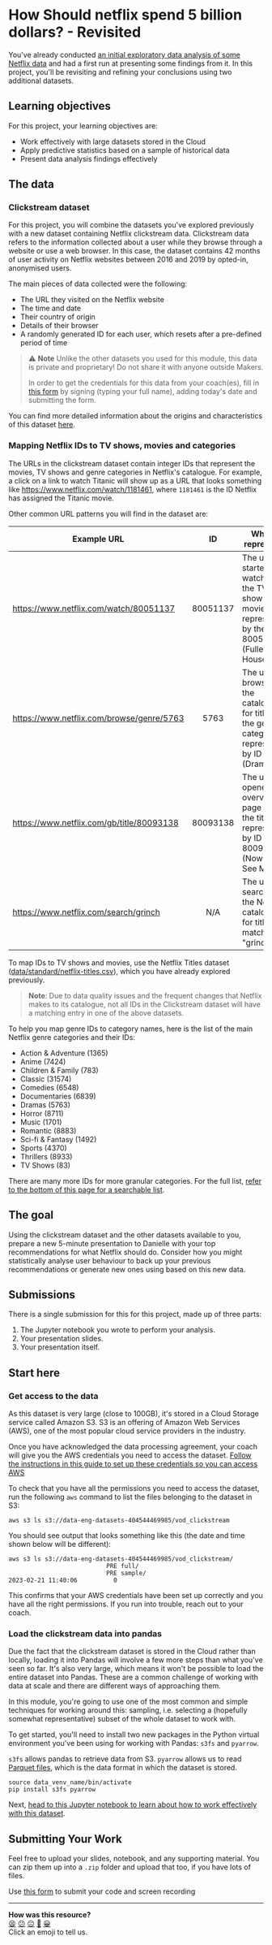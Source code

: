 # How Should netflix spend 5 billion dollars? - Revisited

You've already conducted [an initial exploratory data analysis of some Netflix data](netflix.md) and had a first run at presenting some findings from it.
In this project, you'll be revisiting and refining your conclusions using two additional datasets.


## Learning objectives

For this project, your learning objectives are:

- Work effectively with large datasets stored in the Cloud
- Apply predictive statistics based on a sample of historical data
- Present data analysis findings effectively

<!-- OMITTED -->

## The data

### Clickstream dataset

For this project, you will combine the datasets you've explored previously with a new dataset containing Netflix clickstream data.
Clickstream data refers to the information collected about a user while they browse through a website or use a web browser.
In this case, the dataset contains 42 months of user activity on Netflix websites between 2016 and 2019 by opted-in, anonymised users.

The main pieces of data collected were the following:

- The URL they visited on the Netflix website
- The time and date
- Their country of origin
- Details of their browser
- A randomly generated ID for each user, which resets after a pre-defined period of time

> ⚠️ **Note** Unlike the other datasets you used for this module, this data is
> private and proprietary! Do not share it with anyone outside Makers.
> 
> In order to get the credentials for this data from your coach(es), fill in
> [this
> form](https://docs.google.com/forms/d/e/1FAIpQLSdjeJSFLZ1A8HT3vAzOjz7MHimTgFSd3RlEoV2HN1QBUzL0-A/viewform)
> by signing (typing your full name), adding today's date and submitting the
> form.

You can find more detailed information about the origins and characteristics of this dataset [here](https://vodclickstream.com/the-data/).

### Mapping Netflix IDs to TV shows, movies and categories

The URLs in the clickstream dataset contain integer IDs that represent the movies, TV shows and genre categories in Netflix's catalogue.
For example, a click on a link to watch Titanic will show up as a URL that looks something like https://www.netflix.com/watch/1181461, where `1181461` is the ID Netflix has assigned the Titanic movie.

Other common URL patterns you will find in the dataset are:

| Example URL                               |    ID    | What it represents                                                                             |
|-------------------------------------------|:--------:|------------------------------------------------------------------------------------------------|
| https://www.netflix.com/watch/80051137    | 80051137 | The user started watching the TV show or movie represented by the ID 80051137 (Fuller House).  |
| https://www.netflix.com/browse/genre/5763 |   5763   | The user browsed the catalogue for titles in the genre category represented by ID 5763 (Dramas).        |
| https://www.netflix.com/gb/title/80093138 | 80093138 | The user opened the overview page for the title represented by ID 80093138 (Now You See Me 2). |
| https://www.netflix.com/search/grinch     |    N/A   | The user searched the Netflix catalogue for titles matching "grinch".                          |


To map IDs to TV shows and movies, use the Netflix Titles dataset ([data/standard/netflix-titles.csv](../data/netflix/netflix-titles.csv)), which you have already explored previously.

> **Note**: Due to data quality issues and the frequent changes that Netflix makes to its catalogue, not all IDs in the Clickstream dataset will have a matching entry in one of the above datasets.

To help you map genre IDs to category names, here is the list of the  main Netflix genre categories and their IDs:

- Action & Adventure (1365)
- Anime (7424)
- Children & Family (783)
- Classic (31574)
- Comedies (6548)
- Documentaries (6839)
- Dramas (5763)
- Horror (8711)
- Music (1701)
- Romantic (8883)
- Sci-fi & Fantasy (1492)
- Sports (4370)
- Thrillers (8933)
- TV Shows (83)

There are many more IDs for more granular categories. For the full list, [refer to the bottom of this page for a searchable list](https://www.whats-on-netflix.com/news/the-netflix-id-bible-every-category-on-netflix/).

## The goal

Using the clickstream dataset and the other datasets available to you, prepare a new 5-minute presentation to Danielle with your top recommendations for what Netflix should do.
Consider how you might statistically analyse user behaviour to back up your previous recommendations or generate new ones using based on this new data.

## Submissions

There is a single submission for this for this project, made up of three parts:

1. The Jupyter notebook you wrote to perform your analysis.
2. Your presentation slides.
3. Your presentation itself.


## Start here

### Get access to the data

<!-- OMITTED -->

As this dataset is very large (close to 100GB), it's stored in a Cloud Storage service called Amazon S3.
S3 is an offering of Amazon Web Services (AWS), one of the most popular cloud service providers in the industry.

Once you have acknowledged the data processing agreement, your coach will give you the AWS credentials you need to access the dataset.
[Follow the instructions in this guide to set up these credentials so you can access AWS](../pills/accessing_aws.md)

<!-- OMITTED -->


To check that you have all the permissions you need to access the dataset, run the following `aws` command to list the files belonging to the dataset in S3:

```
aws s3 ls s3://data-eng-datasets-404544469985/vod_clickstream
```

You should see output that looks something like this (the date and time shown below will be different):

```
aws s3 ls s3://data-eng-datasets-404544469985/vod_clickstream/
                           PRE full/
                           PRE sample/
2023-02-21 11:40:06          0
```

This confirms that your AWS credentials have been set up correctly and you have all the right permissions.
If you run into trouble, reach out to your coach.

### Load the clickstream data into pandas

Due the fact that the clickstream dataset is stored in the Cloud rather than
locally, loading it into Pandas will involve a few more steps than what you've
seen so far. It's also very large, which means it won't be possible to load the
entire dataset into Pandas. These are a common challenge of working with data at
scale and there are different ways of approaching them.

In this module, you're going to use one of the most common and simple techniques for working around this: sampling, i.e. selecting a (hopefully somewhat representative) subset of the whole dataset to work with.

To get started, you'll need to install two new packages in the Python virtual environment you've been using for working with Pandas: `s3fs` and `pyarrow`.

`s3fs` allows pandas to retrieve data from S3. `pyarrow` allows us to read [Parquet files](https://parquet.apache.org/), which is the data format in which the dataset is stored.

```
source data_venv_name/bin/activate
pip install s3fs pyarrow
```

Next, [head to this Jupyter notebook to learn about how to work effectively with this dataset](../notebooks/netflix_clickstream.ipynb).

<!-- OMITTED -->



## Submitting Your Work

Feel free to upload your slides, notebook, and any supporting material. You can zip them up into a `.zip` folder and upload that too, if you have lots of files.

Use [this form](https://airtable.com/shr6mk28x0fy3OrxN?prefill_Item=data_eng_netflix02) to submit your code and screen recording


<!-- BEGIN GENERATED SECTION DO NOT EDIT -->

---

**How was this resource?**  
[😫](https://airtable.com/shrUJ3t7KLMqVRFKR?prefill_Repository=makersacademy%2Fintro-to-data-analysis&prefill_File=projects%2Fnetflix_revisited.md&prefill_Sentiment=😫) [😕](https://airtable.com/shrUJ3t7KLMqVRFKR?prefill_Repository=makersacademy%2Fintro-to-data-analysis&prefill_File=projects%2Fnetflix_revisited.md&prefill_Sentiment=😕) [😐](https://airtable.com/shrUJ3t7KLMqVRFKR?prefill_Repository=makersacademy%2Fintro-to-data-analysis&prefill_File=projects%2Fnetflix_revisited.md&prefill_Sentiment=😐) [🙂](https://airtable.com/shrUJ3t7KLMqVRFKR?prefill_Repository=makersacademy%2Fintro-to-data-analysis&prefill_File=projects%2Fnetflix_revisited.md&prefill_Sentiment=🙂) [😀](https://airtable.com/shrUJ3t7KLMqVRFKR?prefill_Repository=makersacademy%2Fintro-to-data-analysis&prefill_File=projects%2Fnetflix_revisited.md&prefill_Sentiment=😀)  
Click an emoji to tell us.

<!-- END GENERATED SECTION DO NOT EDIT -->
